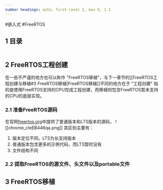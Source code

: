```yaml
---
number headings: auto, first-level 2, max 6, 1.1
---
```

#嵌入式 #FreeRTOS

## 1 目录

```toc
```

## 2 FreeRTOS工程创建

在一些不严谨的地方也可以称作 "FreeRTOS移植"，与下一章节的[[FreeRTOS工程创建与移植#3 FreeRTOS移植|FreeRTOS移植]]不同的地方在于 "工程创建" 指的是使用FreeRTOS支持的CPU完成工程创建，而移植则包含FreeRTOS暂未支持的CPU的底层实现。

### 2.1 准备FreeRTOS源码

在官网[freertos.org](https://freertos.org/)中提供了普通版本和LTS版本的源码，
	![[chrome_cIeEB446qa.png]]
其区别主要有：
1. 版本定位不同，LTS为长支持版本
2. 普通版本包含更多的示例代码，而LTS暂时没有
3. 文件结构不同

### 2.2 提取FreeRTOS的源文件、头文件以及portable文件








## 3 FreeRTOS移植
